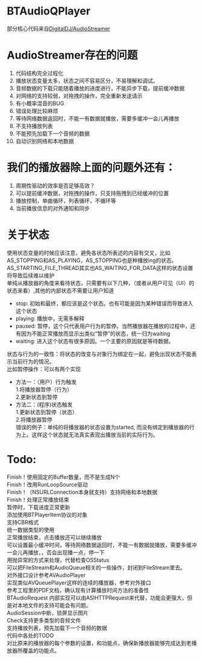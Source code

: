 BTAudioQPlayer
=====
部分核心代码来自[DigitalDJ/AudioStreamer](git://github.com/DigitalDJ/AudioStreamer.git)

AudioStreamer存在的问题 
=====
1. 代码结构完全过程化
2. 播放状态变量太多，状态之间不容易区分，不易理解和调试。
3. 音频数据的下载只能随着播放的进度进行，不能异步下载，提前缓冲数据
4. 对网络的支持较弱，对拖拽的操作，完全重新发送请示
5. 有小概率混音的BUG
6. 错误处理比较麻烦
7. 等待网络数据返回时，不能一有数据就播放，需要多缓冲一会儿再播放
8. 不支持播放列表
9. 不能预先加载下一个音频的数据
10. 自动识别网络和本地数据

我们的播放器除上面的问题外还有：
=====
1. 周期性驱动的效率是否足够高效？
2. 可以提前缓冲数据，对拖拽的操作，只支持拖拽到已经缓冲的位置
3. 播放控制，单曲循环，列表循环，不循环等
4. 当前播放信息的对外通知和同步

关于状态
=====
使用状态变量的时候应该注意，避免各状态所表述的内容有交叉，比如AS_STOPPING和AS_PLAYING，AS_STOPPING也是种播放ing的状态。AS_STARTING_FILE_THREAD其实也AS_WAITING_FOR_DATA这样的状态设置将导致后续难以维护  
单纯从播放器的角度来看待状态，只需要有以下几种，（或者从用户可见（UI）的状态来看）,其他的内部状态不需要让用户知道

* stop: 初始和最终，都应该是这个状态。也有可能是因为某种错误而导致进入这个状态  
* playing: 播放中，无需多解释  
* paused: 暂停，这个只代表用户行为的暂停。当然播放器在播放的过程中，还有因为不能正常播放而显示出类似“暂停”的状态，统一归为waiting  
* waiting: 进入这个状态有很多原因。一个主要的原因就是等待数据。  


状态与行为的一致性：将状态的改变与对象行为绑定在一起，避免出现状态不能表示当前行为的情况。  
比如暂停操作：可以有两个实现  
* 方法一：（用户）行为触发  
  1.将播放器暂停（行为）  
  2.更新状态到暂停  
* 方法二：(程序)状态触发  
  1.更新状态到暂停（状态）  
  2.将播放器暂停  
错误的例子：单纯的将播放器的状态设置为started, 而没有绑定到播放器的行为上。这样这个状态就无法真实表现出播放当前的实际行为。  


Todo:
=====
Finish！使用固定的Buffer数量，而不是生成N个  
Finish！改用RunLoopSource驱动  
Finish！（NSURLConnection本身就支持）支持网络和本地数据  
Finish！处理正常播放结束  
暂停时，下载进度正常更新  
添加使用BTPlayerItem协议的对象  
支持CBR格式  
统一数据类型的使用  
正常播放结束，点击播放还可以继续播放  
可以设置最小缓冲时间，等待网络数据返回时，不能一有数据就播放，需要多缓冲一会儿再播放，，否会出现播一点，停一下  
用抛异常的方式来处理，代替检查OSStatus  
可以把FileStream和AudioQueue相关的一些操作，封闭到FileStream里去。  
对外接口设计参考AVAudioPlayer  
实现类似AVQueuePlayer这样的连续的播放器，参考对外接口  
参考工程里的PDF文档，确认现有计算播放时间方法的准备性  
BTAudioRequest 内部实现可以由ASIHTTPRequest来代替，功能会更强大，但是对本地文件的支持可能会有问题。  
AudioSession中断，锁屏显示图片  
Check支持更多类型的音频文件   
支持播放列表，预先加载下一个音频的数据  
代码中各处的TODO  
对比原来的播放器的每个参数的设置，和功能点，确保新播放器能够完成达到老播放器所覆盖的功能点。    

